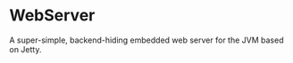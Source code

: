WebServer
=========

A super-simple, backend-hiding embedded web server for the JVM based on Jetty.
